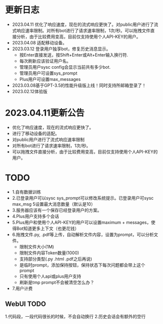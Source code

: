
# 更新日志

+ 2023.04.11 优化了响应速度，现在的流式响应更快了。对public用户进行了流式响应速率限制。对所有bot进行了请求速率限制，1次/秒。可以拖拽文件直接分析，由于比较费用变高，目前仅支持使用个人API-KEY的用户。
+ 2023.04.08 适配移动设备。
+ 2023.03.12 登录用户独享bot，修复历史消息显示。
    - 按Enter直接发送，按Shift+Enter或Alt+Enter输入换行符.
    - 每次刷新应该验证用户名。
    - 管理员用户sysc config会显示当前共有多少bot.
    - 管理员用户可设置sys_prompt
    - Plus用户可设置max_messages
+ 2023.03.08基于GPT-3.5的性能升级版上线！同时支持所邮箱登录了！
+ 2023.02.12体验版


# 2023.04.11更新公告

+ 优化了响应速度，现在的流式响应更快了。
+ 进行了移动设备的适配。
+ 对public用户进行了流式响应速率限制
+ 对所有bot进行了请求速率限制，1次/秒。
+ 可以拖拽文件直接分析，由于比较费用变高，目前仅支持使用个人API-KEY的用户。



# TODO

+ 1.自有数据训练
+ 2.已登录用户可以sysc sys_prompt可以修改系统提示。已登录用户可sysc max_msg 5设置最大消息数量（默认是10）
+ 3.服务器应该有一个保存已经登录用户的方案。
+ 4.Plus用户支持多个会话
+ 5.Plus用户和使用个人API-KEY的用户可以设置maximum + messages，使得Bot知道更多上下文（也更花钱）
+ 6.拖拽文件.py, .pdf等上传，自动解析文件内容，设置为prompt，可以分析文件。
    - 限制文件大小(1M)
    - 限制文件内容Token数量(1000)
    - 支持部分类型(.py .html .pdf之后再说)
    - 是临时prompt，添加保持按钮，保持状态下每次问题都会带上这个prompt
    - 只有使用个人api或plus用户支持
    - 刷新是tmp prompt不会被清空怎么办？
+ 7.用户计费


## WebUI TODO
1.代码段，一段代码很长的时候，不会自动换行
2.历史会话会有额外的空行


